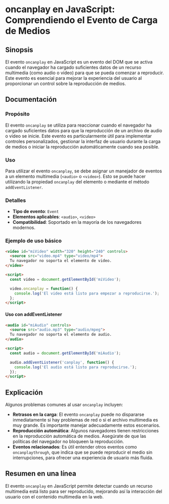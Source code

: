 <!--
Meta Description: # oncanplay en JavaScript: Comprendiendo el Evento de Carga de Medios ## Sinopsis El evento `oncanplay` en JavaScript es un evento del DOM que se acti...
Meta Keywords: audio, video, evento, para, oncanplay
-->

# oncanplay en JavaScript: Comprendiendo el Evento de Carga de Medios

## Sinopsis
El evento `oncanplay` en JavaScript es un evento del DOM que se activa cuando el navegador ha cargado suficientes datos de un recurso multimedia (como audio o video) para que se pueda comenzar a reproducir. Este evento es esencial para mejorar la experiencia del usuario al proporcionar un control sobre la reproducción de medios.

## Documentación
### Propósito
El evento `oncanplay` se utiliza para reaccionar cuando el navegador ha cargado suficientes datos para que la reproducción de un archivo de audio o video se inicie. Este evento es particularmente útil para implementar controles personalizados, gestionar la interfaz de usuario durante la carga de medios o iniciar la reproducción automáticamente cuando sea posible.

### Uso
Para utilizar el evento `oncanplay`, se debe asignar un manejador de eventos a un elemento multimedia (`<audio>` o `<video>`). Esto se puede hacer utilizando la propiedad `oncanplay` del elemento o mediante el método `addEventListener`.

### Detalles
- **Tipo de evento**: `Event`
- **Elementos aplicables**: `<audio>`, `<video>`
- **Compatibilidad**: Soportado en la mayoría de los navegadores modernos.

### Ejemplo de uso básico
```html
<video id="miVideo" width="320" height="240" controls>
  <source src="video.mp4" type="video/mp4">
  Tu navegador no soporta el elemento de video.
</video>

<script>
  const video = document.getElementById('miVideo');

  video.oncanplay = function() {
    console.log('El video está listo para empezar a reproducirse.');
  };
</script>
```

#### Uso con addEventListener
```html
<audio id="miAudio" controls>
  <source src="audio.mp3" type="audio/mpeg">
  Tu navegador no soporta el elemento de audio.
</audio>

<script>
  const audio = document.getElementById('miAudio');

  audio.addEventListener('canplay', function() {
    console.log('El audio está listo para reproducirse.');
  });
</script>
```

## Explicación
Algunos problemas comunes al usar `oncanplay` incluyen:

- **Retrasos en la carga**: El evento `oncanplay` puede no dispararse inmediatamente si hay problemas de red o si el archivo multimedia es muy grande. Es importante manejar adecuadamente estos escenarios.
- **Reproducción automática**: Algunos navegadores tienen restricciones en la reproducción automática de medios. Asegúrate de que las políticas del navegador no bloqueen la reproducción.
- **Eventos relacionados**: Es útil entender otros eventos como `oncanplaythrough`, que indica que se puede reproducir el medio sin interrupciones, para ofrecer una experiencia de usuario más fluida.

## Resumen en una línea
El evento `oncanplay` en JavaScript permite detectar cuando un recurso multimedia está listo para ser reproducido, mejorando así la interacción del usuario con el contenido multimedia en la web.